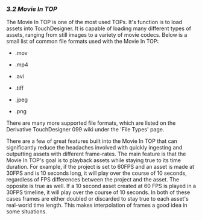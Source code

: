 
### *3.2 Movie In TOP*

The Movie In TOP is one of the most used TOPs. It's function is to load assets into TouchDesigner. It is capable of loading many different types of assets, ranging from still images to a variety of movie codecs. Below is a small list of common file formats used with the Movie In TOP:


* .mov

* .mp4

* .avi

* .tiff

* .jpeg

* .png



There are many more supported file formats, which are listed on the Derivative TouchDesigner 099 wiki under the 'File Types' page.

There are a few of great features built into the Movie In TOP that can significantly reduce the headaches involved with quickly ingesting and outputting assets with different frame-rates. The main feature is that the Movie In TOP's goal is to playback assets while staying true to its time duration. For example, if the project is set to 60FPS and an asset is made at 30FPS and is 10 seconds long, it will play over the course of 10 seconds, regardless of FPS differences between the project and the asset. The opposite is true as well. If a 10 second asset created at 60 FPS is played in a 30FPS timeline, it will play over the course of 10 seconds. In both of these cases frames are either doubled or discarded to stay true to each asset's real-world time length. This makes interpolation of frames a good idea in some situations.
